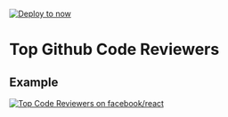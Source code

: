 [![Deploy to now](https://deploy.now.sh/static/button.svg)](https://deploy.now.sh/?repo=https://github.com/stipsan/top-github-code-reviewers/tree/master)

# Top Github Code Reviewers

## Example

[![Top Code Reviewers on facebook/react](https://top-github-code-reviewers.stipsan.io/facebook/react.svg)](https://top-github-code-reviewers.stipsan.io/facebook/react)
